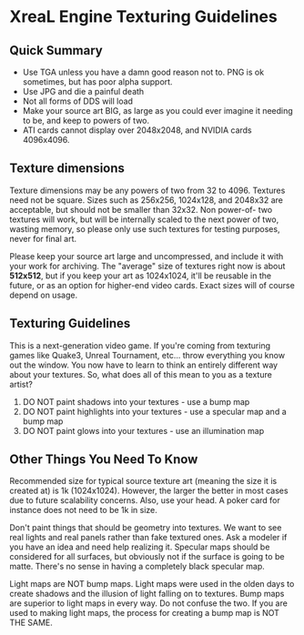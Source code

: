# XreaL Engine Texturing Guidelines #

## Quick Summary ##

  * Use TGA unless you have a damn good reason not to. PNG is ok sometimes, but has poor alpha support.
  * Use JPG and die a painful death
  * Not all forms of DDS will load
  * Make your source art BIG, as large as you could ever imagine it needing to be, and keep to powers of two.
  * ATI cards cannot display over 2048x2048, and NVIDIA cards 4096x4096.

## Texture dimensions ##

Texture dimensions may be any powers of two from 32 to 4096. Textures need not be square. Sizes such
as 256x256, 1024x128, and 2048x32 are acceptable, but should not be smaller than 32x32. Non power-of-
two textures will work, but will be internally scaled to the next power of two, wasting memory, so please only use such textures for testing purposes, never for final art.

Please keep your source art large and uncompressed, and include it with your work for archiving. The
"average" size of textures right now is about **512x512**, but if you keep your art as 1024x1024, it'll be
reusable in the future, or as an option for higher-end video cards. Exact sizes will of course depend on
usage.

## Texturing Guidelines ##

This is a next-generation video game. If you're coming from texturing games like Quake3, Unreal
Tournament, etc... throw everything you know out the window. You now have to learn to think an entirely
different way about your textures.
So, what does all of this mean to you as a texture artist?

  1. DO NOT paint shadows into your textures - use a bump map
  1. DO NOT paint highlights into your textures - use a specular map and a bump map
  1. DO NOT paint glows into your textures - use an illumination map

## Other Things You Need To Know ##

Recommended size for typical source texture art (meaning the size it is created at) is 1k (1024x1024).
However, the larger the better in most cases due to future scalability concerns. Also, use your head. A
poker card for instance does not need to be 1k in size.

Don't paint things that should be geometry into textures. We want to see real lights and real panels rather
than fake textured ones. Ask a modeler if you have an idea and need help realizing it. Specular maps
should be considered for all surfaces, but obviously not if the surface is going to be matte. There's no
sense in having a completely black specular map.

Light maps are NOT bump maps. Light maps were used in the olden days to create shadows and the
illusion of light falling on to textures. Bump maps are superior to light maps in every way. Do not confuse
the two. If you are used to making light maps, the process for creating a bump map is NOT THE SAME.